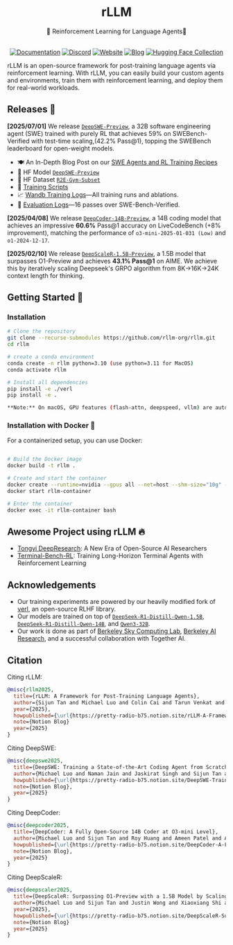 <div align="center">

# rLLM

<div>
🚀 Reinforcement Learning for Language Agents🌟
</div>
</div>
<div>
<br>

<div align="center">

[![Documentation](https://img.shields.io/badge/Documentation-black?style=for-the-badge&logo=googledocs&logoColor=white)](https://rllm-project.readthedocs.io/en/latest)
[![Discord](https://img.shields.io/badge/Discord-5865F2?style=for-the-badge&logo=discord&logoColor=white)](https://discord.gg/BDH46HT9en)
[![Website](https://img.shields.io/badge/Site-%23000000.svg?style=for-the-badge&logo=semanticweb&logoColor=white)](https://www.agentica-project.com) 
[![Blog](https://img.shields.io/badge/Blog-007AFF?style=for-the-badge)](https://pretty-radio-b75.notion.site/rLLM-A-Framework-for-Post-Training-Language-Agents-21b81902c146819db63cd98a54ba5f31)
[![Hugging Face Collection](https://img.shields.io/badge/Agentica-fcd022?style=for-the-badge&logo=huggingface&logoColor=000&labelColor)](https://huggingface.co/agentica-org)

</div>

</div>

rLLM is an open-source framework for post-training language agents via reinforcement learning. With rLLM, you can easily build your custom agents and environments, train them with reinforcement learning, and deploy them for real-world workloads.

## Releases 📰

<strong>[2025/07/01]</strong> We release [`DeepSWE-Preview`](https://pretty-radio-b75.notion.site/DeepSWE-Training-a-Fully-Open-sourced-State-of-the-Art[…]-by-Scaling-RL-22281902c1468193aabbe9a8c59bbe33?pvs=73), a 32B software engineering agent (SWE) trained with purely RL that achieves 59% on SWEBench-Verified with test-time scaling,(42.2% Pass@1), topping the SWEBench leaderboard for open-weight models.

- 🍽️ An In-Depth Blog Post on our [SWE Agents and RL Training Recipes](https://pretty-radio-b75.notion.site/DeepSWE-Training-a-Fully-Open-sourced-State-of-the-Art[…]-by-Scaling-RL-22281902c1468193aabbe9a8c59bbe33?pvs=73)
- 🤗 HF Model [`DeepSWE-Preview`](https://huggingface.co/agentica-org/DeepSWE-Preview)
- 🤗 HF Dataset [`R2E-Gym-Subset`](https://huggingface.co/datasets/R2E-Gym/R2E-Gym-Subset)
- 📄 [Training Scripts](https://github.com/rllm-org/rllm/tree/main/examples/swe)
- 📈 [Wandb Training Logs](https://wandb.ai/mluo/deepswe)—All training runs and ablations.
- 🔎 [Evaluation Logs](https://drive.google.com/file/d/10LIwpJeaFuiX6Y-qEG2a4a335PEuQJeS/view?usp=sharing)—16 passes over SWE-Bench-Verified.

<strong>[2025/04/08]</strong> We release [`DeepCoder-14B-Preview`](https://pretty-radio-b75.notion.site/DeepCoder-A-Fully-Open-Source-14B-Coder-at-O3-mini-Level-1cf81902c14680b3bee5eb349a512a51), a 14B coding model that achieves an impressive **60.6%** Pass@1 accuracy on LiveCodeBench (+8% improvement), matching the performance of `o3-mini-2025-01-031 (Low)` and `o1-2024-12-17`. 

<strong>[2025/02/10]</strong> We release [`DeepScaleR-1.5B-Preview`](https://pretty-radio-b75.notion.site/DeepScaleR-Surpassing-O1-Preview-with-a-1-5B-Model-by-Scaling-RL-19681902c1468005bed8ca303013a4e2), a 1.5B model that surpasses O1-Preview and achieves <strong>43.1% Pass@1</strong> on AIME. We achieve this by iteratively scaling Deepseek's GRPO algorithm from 8K→16K->24K context length for thinking.

## Getting Started 🎯

### Installation

```bash
# Clone the repository
git clone --recurse-submodules https://github.com/rllm-org/rllm.git
cd rllm

# create a conda environment
conda create -n rllm python=3.10 (use python=3.11 for MacOS)
conda activate rllm

# Install all dependencies
pip install -e ./verl
pip install -e .

**Note:** On macOS, GPU features (flash-attn, deepspeed, vllm) are automatically excluded for compatibility. For GPU support on macOS, you can install with: `pip install -e .[gpu]`.
```

### Installation with Docker 🐳

For a containerized setup, you can use Docker:

```bash

# Build the Docker image
docker build -t rllm .

# Create and start the container
docker create --runtime=nvidia --gpus all --net=host --shm-size="10g" --cap-add=SYS_ADMIN -v .:/workspace/rllm -v /tmp:/tmp --name rllm-container rllm sleep infinity
docker start rllm-container

# Enter the container
docker exec -it rllm-container bash
```

## Awesome Project using rLLM 🔥

* [Tongyi DeepResearch](https://github.com/Alibaba-NLP/DeepResearch): A New Era of Open-Source AI Researchers
* [Terminal-Bench-RL](https://github.com/Danau5tin/terminal-bench-rl): Training Long-Horizon Terminal Agents with Reinforcement Learning

## Acknowledgements

- Our training experiments are powered by our heavily modified fork of [verl](https://github.com/volcengine/verl), an open-source RLHF library.
- Our models are trained on top of [`DeepSeek-R1-Distill-Qwen-1.5B`](https://huggingface.co/deepseek-ai/DeepSeek-R1-Distill-Qwen-1.5B), [`DeepSeek-R1-Distill-Qwen-14B`](https://huggingface.co/deepseek-ai/DeepSeek-R1-Distill-Qwen-14B), and [`Qwen3-32B`](https://huggingface.co/Qwen/Qwen3-32b).
- Our work is done as part of [Berkeley Sky Computing Lab](https://skycomputing.berkeley.edu/), [Berkeley AI Research](https://bair.berkeley.edu/), and a successful collaboration with Together AI.


## Citation

Citing rLLM:

```bibtex
@misc{rllm2025,
  title={rLLM: A Framework for Post-Training Language Agents},
  author={Sijun Tan and Michael Luo and Colin Cai and Tarun Venkat and Kyle Montgomery and Aaron Hao and Tianhao Wu and Arnav Balyan and Manan Roongta and Chenguang Wang and Li Erran Li and Raluca Ada Popa and Ion Stoica},
  year={2025},
  howpublished={\url{https://pretty-radio-b75.notion.site/rLLM-A-Framework-for-Post-Training-Language-Agents-21b81902c146819db63cd98a54ba5f31}},
  note={Notion Blog}
  year={2025}
}
```

Citing DeepSWE:

```bibtex
@misc{deepswe2025,
  title={DeepSWE: Training a State-of-the-Art Coding Agent from Scratch by Scaling RL},
  author={Michael Luo and Naman Jain and Jaskirat Singh and Sijun Tan and Ameen Patel and Qingyang Wu and Alpay Ariyak and Colin Cai and Tarun Venkat and Shang Zhu and Ben Athiwaratkun and Manan Roongta and Ce Zhang and Li Erran Li and Raluca Ada Popa and Koushik Sen and Ion Stoica},
  howpublished={\url{https://pretty-radio-b75.notion.site/DeepSWE-Training-a-Fully-Open-sourced-State-of-the-Art-Coding-Agent-by-Scaling-RL-22281902c1468193aabbe9a8c59bbe33}},
  note={Notion Blog},
  year={2025}
}
```

Citing DeepCoder:

```bibtex
@misc{deepcoder2025,
  title={DeepCoder: A Fully Open-Source 14B Coder at O3-mini Level},
  author={Michael Luo and Sijun Tan and Roy Huang and Ameen Patel and Alpay Ariyak and Qingyang Wu and Xiaoxiang Shi and Rachel Xin and Colin Cai and Maurice Weber and Ce Zhang and Li Erran Li and Raluca Ada Popa and Ion Stoica},
  howpublished={\url{https://pretty-radio-b75.notion.site/DeepCoder-A-Fully-Open-Source-14B-Coder-at-O3-mini-Level-1cf81902c14680b3bee5eb349a512a51}},
  note={Notion Blog},
  year={2025}
}
```

Citing DeepScaleR:

```bibtex
@misc{deepscaler2025,
  title={DeepScaleR: Surpassing O1-Preview with a 1.5B Model by Scaling RL},
  author={Michael Luo and Sijun Tan and Justin Wong and Xiaoxiang Shi and William Y. Tang and Manan Roongta and Colin Cai and Jeffrey Luo and Li Erran Li and Raluca Ada Popa and Ion Stoica},
  year={2025},
  howpublished={\url{https://pretty-radio-b75.notion.site/DeepScaleR-Surpassing-O1-Preview-with-a-1-5B-Model-by-Scaling-RL-19681902c1468005bed8ca303013a4e2}},
  note={Notion Blog}
  year={2025}
}
```

